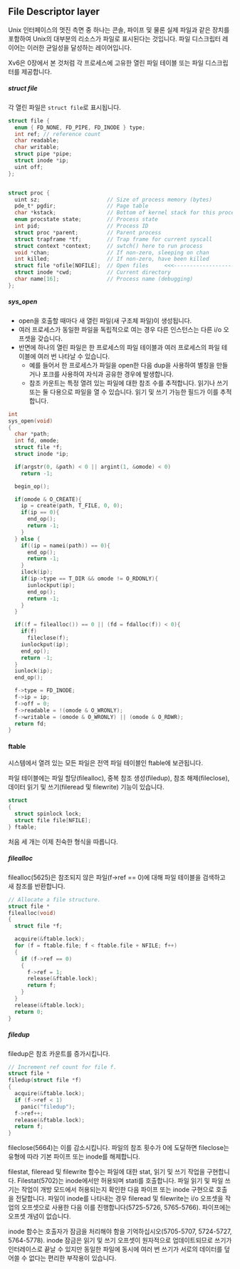 ## File Descriptor layer

Unix 인터페이스의 멋진 측면 중 하나는 콘솔, 파이프 및 물론 실제 파일과 같은 장치를 포함하여 Unix의 대부분의 리소스가 파일로 표시된다는 것입니다. 파일 디스크립터 레이어는 이러한 균일성을 달성하는 레이어입니다.

Xv6은 0장에서 본 것처럼 각 프로세스에 고유한 열린 파일 테이블 또는 파일 디스크립터를 제공합니다. 

##### struct file 

각 열린 파일은  `struct file`로 표시됩니다. 

```c
struct file {
  enum { FD_NONE, FD_PIPE, FD_INODE } type;
  int ref; // reference count
  char readable;
  char writable;
  struct pipe *pipe;
  struct inode *ip;
  uint off;
};


struct proc {
  uint sz;                     // Size of process memory (bytes)
  pde_t* pgdir;                // Page table
  char *kstack;                // Bottom of kernel stack for this process
  enum procstate state;        // Process state
  int pid;                     // Process ID
  struct proc *parent;         // Parent process
  struct trapframe *tf;        // Trap frame for current syscall
  struct context *context;     // swtch() here to run process
  void *chan;                  // If non-zero, sleeping on chan
  int killed;                  // If non-zero, have been killed
  struct file *ofile[NOFILE];  // Open files     <<<----------------------------------------
  struct inode *cwd;           // Current directory
  char name[16];               // Process name (debugging)
};
```



##### sys_open

* open을 호출할 때마다 새 열린 파일(새 구조체 파일)이 생성됩니다. 
* 여러 프로세스가 동일한 파일을 독립적으로 여는 경우 다른 인스턴스는 다른 i/o 오프셋을 갖습니다. 
* 반면에 하나의 열린 파일은 한 프로세스의 파일 테이블과 여러 프로세스의 파일 테이블에 여러 번 나타날 수 있습니다.
  * 예를 들어서  한 프로세스가 파일을 open한 다음 dup을 사용하여 별칭을 만들거나 포크를 사용하여 자식과 공유한 경우에 발생합니다.
  * 참조 카운트는 특정 열려 있는 파일에 대한 참조 수를 추적합니다. 읽기나 쓰기 또는 둘 다용으로 파일을 열 수 있습니다. 읽기 및 쓰기 가능한 필드가 이를 추적합니다.

```c
int
sys_open(void)
{
  char *path;
  int fd, omode;
  struct file *f;
  struct inode *ip;

  if(argstr(0, &path) < 0 || argint(1, &omode) < 0)
    return -1;

  begin_op();

  if(omode & O_CREATE){
    ip = create(path, T_FILE, 0, 0);
    if(ip == 0){
      end_op();
      return -1;
    }
  } else {
    if((ip = namei(path)) == 0){
      end_op();
      return -1;
    }
    ilock(ip);
    if(ip->type == T_DIR && omode != O_RDONLY){
      iunlockput(ip);
      end_op();
      return -1;
    }
  }

  if((f = filealloc()) == 0 || (fd = fdalloc(f)) < 0){
    if(f)
      fileclose(f);
    iunlockput(ip);
    end_op();
    return -1;
  }
  iunlock(ip);
  end_op();

  f->type = FD_INODE;
  f->ip = ip;
  f->off = 0;
  f->readable = !(omode & O_WRONLY);
  f->writable = (omode & O_WRONLY) || (omode & O_RDWR);
  return fd;
}

```



#### ftable

시스템에서 열려 있는 모든 파일은 전역 파일 테이블인 ftable에 보관됩니다. 

파일 테이블에는 파일 할당(filealloc), 중복 참조 생성(filedup), 참조 해제(fileclose), 데이터 읽기 및 쓰기(fileread 및 filewrite) 기능이 있습니다.

```c
struct
{
  struct spinlock lock;
  struct file file[NFILE];
} ftable;
```



처음 세 개는 이제 친숙한 형식을 따릅니다. 

##### filealloc

filealloc(5625)은 참조되지 않은 파일(f->ref == 0)에 대해 파일 테이블을 검색하고 새 참조를 반환합니다. 

```c
// Allocate a file structure.
struct file *
filealloc(void)
{
  struct file *f;

  acquire(&ftable.lock);
  for (f = ftable.file; f < ftable.file + NFILE; f++)
  {
    if (f->ref == 0)
    {
      f->ref = 1;
      release(&ftable.lock);
      return f;
    }
  }
  release(&ftable.lock);
  return 0;
}
```



##### filedup

filedup은 참조 카운트를 증가시킵니다.

```c
// Increment ref count for file f.
struct file *
filedup(struct file *f)
{
  acquire(&ftable.lock);
  if (f->ref < 1)
    panic("filedup");
  f->ref++;
  release(&ftable.lock);
  return f;
}
```



 fileclose(5664)는 이를 감소시킵니다. 파일의 참조 횟수가 0에 도달하면 fileclose는 유형에 따라 기본 파이프 또는 inode를 해제합니다.

filestat, fileread 및 filewrite 함수는 파일에 대한 stat, 읽기 및 쓰기 작업을 구현합니다. Filestat(5702)는 inode에서만 허용되며 stati를 호출합니다.
파일 읽기 및 파일 쓰기는 작업이 개방 모드에서 허용되는지 확인한 다음 파이프 또는 inode 구현으로 호출을 전달합니다. 파일이 inode를 나타내는 경우 fileread 및 filewrite는 i/o 오프셋을 작업의 오프셋으로 사용한 다음 이를 진행합니다(5725-5726, 5765-5766). 파이프에는 오프셋 개념이 없습니다.

inode 함수는 호출자가 잠금을 처리해야 함을 기억하십시오(5705-5707, 5724-5727, 5764-5778). inode 잠금은 읽기 및 쓰기 오프셋이 원자적으로 업데이트되므로 쓰기가 인터레이스로 끝날 수 있지만 동일한 파일에 동시에 여러 번 쓰기가 서로의 데이터를 덮어쓸 수 없다는 편리한 부작용이 있습니다.